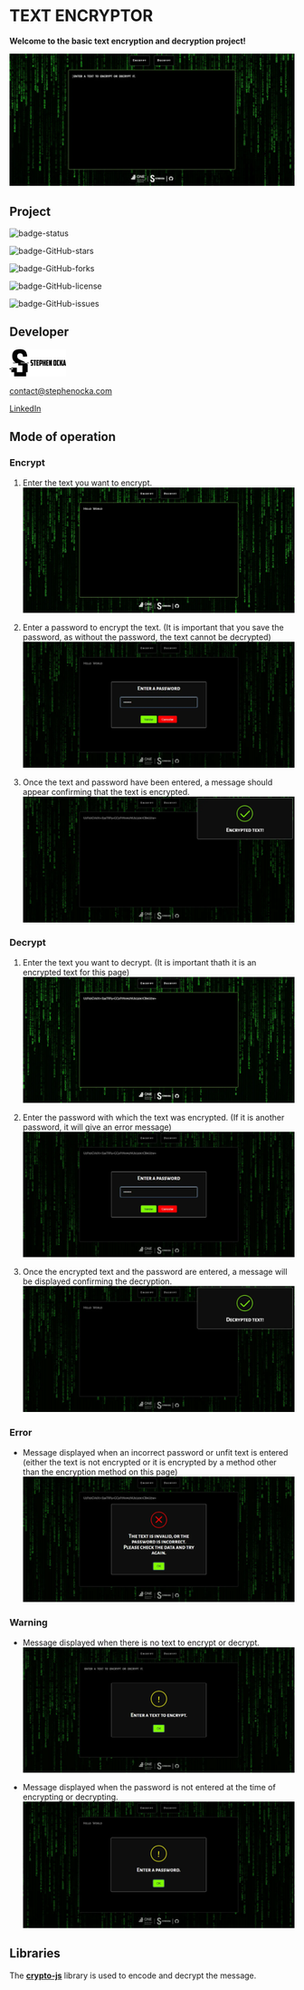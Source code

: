 # **TEXT ENCRYPTOR**

**Welcome to the basic text encryption and decryption project!**

![preview]

## Project

![badge-status]

![badge-GitHub-stars]

![badge-GitHub-forks]

![badge-GitHub-license]

![badge-GitHub-issues]

## Developer

![StephenOcka]

contact@stephenocka.com

[LinkedIn]

## Mode of operation

### Encrypt

1. Enter the text you want to encrypt.
   ![onEncrypt-1]

2. Enter a password to encrypt the text.
   (It is important that you save the password, as without the password, the text cannot be decrypted)
   ![onEncrypt-2]

3. Once the text and password have been entered, a message should appear confirming that the text is encrypted.
   ![onEncrypt-3]

### Decrypt

1. Enter the text you want to decrypt.
   (It is important thath it is an encrypted text for this page)
   ![onDecrypt-1]

2. Enter the password with which the text was encrypted. (If it is another password, it will give an error message)
   ![onDecrypt-2]

3. Once the encrypted text and the password are entered, a message will be displayed confirming the decryption.
   ![onDecrypt-3]

### Error

- Message displayed when an incorrect password or unfit text is entered (either the text is not encrypted or it is encrypted by a method other than the encryption method on this page)
  ![onError]

### Warning

- Message displayed when there is no text to encrypt or decrypt.
  ![onWarning-1]

- Message displayed when the password is not entered at the time of encrypting or decrypting.
  ![onWarning-2]

## Libraries

The **[crypto-js]** library is used to encode and decrypt the message.

[StephenOcka]: ./app/assets/img/author/logo-mini.webp
[LinkedIn]: https://www.linkedin.com/in/estebanpadillag
[crypto-js]: https://github.com/brix/crypto-js
[badge-status]: https://img.shields.io/badge/STATUS-CONCLUDED-green
[badge-GitHub-stars]: https://img.shields.io/github/stars/StephenOcka/TextEncryptor?style=social
[badge-GitHub-issues]: https://img.shields.io/github/issues/StephenOcka/TextEncryptor?color=blue
[badge-GitHub-forks]: https://img.shields.io/github/forks/StephenOcka/TextEncryptor?color=blue
[badge-GitHub-license]: https://img.shields.io/github/license/StephenOcka/TextEncryptor?color=blue
[preview]: ./app/assets/img/readme/preview.webp
[onDecrypt-1]: ./app/assets/img/readme/decrypt-01.webp
[onDecrypt-2]: ./app/assets/img/readme/decrypt-02.webp
[onDecrypt-3]: ./app/assets/img/readme/decrypt-03.webp
[onEncrypt-1]: ./app/assets/img/readme/encrypt-01.webp
[onEncrypt-2]: ./app/assets/img/readme/encrypt-02.webp
[onEncrypt-3]: ./app/assets/img/readme/encrypt-03.webp
[onError]: ./app/assets/img/readme/error-01.webp
[onWarning-1]: ./app/assets/img/readme/warning-01.webp
[onWarning-2]: ./app/assets/img/readme/warning-02.webp
